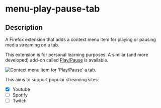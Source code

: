# menu-play-pause-tab

## Description

A Firefox extension that adds a context menu item for playing or pausing media
streaming on a tab.

This extension is for personal learning purposes. A similar (and more developed)
add-on called [Play/Pause] is available.

![Context menu item for 'Play/Pause' a tab.](https://user-images.githubusercontent.com/14285585/99923031-cb106a80-2d01-11eb-96f7-d838cbec62fb.png)

This aims to support popular streaming sites:

- [x] Youtube
- [ ] Spotify
- [ ] Twitch

[Play/Pause]: https://addons.mozilla.org/en-CA/firefox/addon/play-pause/

